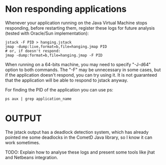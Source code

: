 # Non responding applications

Whenever your application running on the Java Virtual Machine stops responding, before restarting them,
register these logs for future analysis (tested with Oracle/Sun implementation):

    jstack -F PID > hanging.jstack
    jmap -dump:live,format=b,file=hanging.jmap PID
    # or, if doesn't respond:
    jmap -dump:format=b,file=hanging.jmap -F PID


When running on a 64-bits machine, you may need to specify "-J-d64" option to both commands. The "-F" may be
unnecessary in some cases, but if the application doesn't respond, you can try using it. It is not
guaranteed that the application will be able to respond to jstack anyway.

For finding the PID of the application you can use ps:

    ps aux | grep application_name

# OUTPUT

The jstack output has a deadlock detection system, which has already pointed me some deadlocks
in the CometD Java library, so I know it can work sometimes.

TODO: Explain how to analyse these logs and present some tools like jhat and Netbeans integration.
